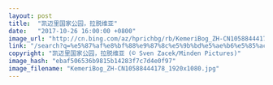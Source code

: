 ```yaml
---
layout: post
title:  "凯迈里国家公园，拉脱维亚"
date:   "2017-10-26 16:00:00 +0800"
image_url: "http://cn.bing.com/az/hprichbg/rb/KemeriBog_ZH-CN10588444178_1920x1080.jpg"
link: "/search?q=%e5%87%af%e8%bf%88%e9%87%8c%e5%9b%bd%e5%ae%b6%e5%85%ac%e5%9b%ad&form=hpcapt&mkt=zh-cn"
copyright: "凯迈里国家公园，拉脱维亚 (© Sven Zacek/Minden Pictures)"
image_hash: "ebaf506536b9815b14283f7c7d4e0f97"
image_filename: "KemeriBog_ZH-CN10588444178_1920x1080.jpg"
---
```

